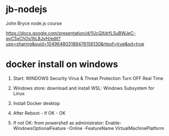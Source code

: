 # jb-nodejs
John Bryce node.js course

https://docs.google.com/presentation/d/1UcQXdrfL5uBWJeC-qyC5xChOs1hL8JvH/edit?usp=sharing&ouid=104964803189476156130&rtpof=true&sd=true


# docker install on windows

1. Start:
WINDOWS Security
Virus & Threat Protection
Turn OFF Real Time

2. Windows store: download and install WSL:  Windows Subsystem for Linux

3. Install Docker desktop

4. After Reboot - If OK - OK

5. If not OK:
from powershell as administrator:
Enable-WindowsOptionalFeature -Online -FeatureName VirtualMachinePlatform